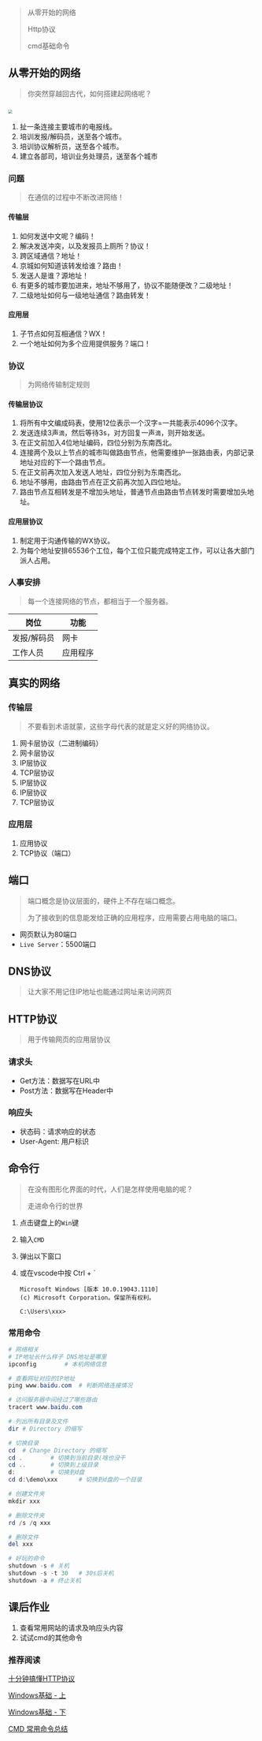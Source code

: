 > 从零开始的网络
>
> Http协议
>
> cmd基础命令

## 从零开始的网络

> 你突然穿越回古代，如何搭建起网络呢？

### <img src="https://gitee.com/nmdfzf404/Image-hosting/raw/master/2021/IMG_0813.jpg" style="zoom:50%;" />

1. 扯一条连接主要城市的电报线。
2. 培训发报/解码员，送至各个城市。
3. 培训协议解析员，送至各个城市。
4. 建立各部司，培训业务处理员，送至各个城市

### 问题

> 在通信的过程中不断改进网络！

#### 传输层

1. 如何发送中文呢？编码！
2. 解决发送冲突，以及发报员上厕所？协议！
3. 跨区域通信？地址！
4. 京城如何知道该转发给谁？路由！
5. 发送人是谁？源地址！
6. 有更多的城市要加进来，地址不够用了，协议不能随便改？二级地址！
7. 二级地址如何与一级地址通信？路由转发！

#### 应用层

1. 子节点如何互相通信？WX！
2. 一个地址如何为多个应用提供服务？端口！

### 协议

> 为网络传输制定规则

#### 传输层协议

1. 将所有中文编成码表，使用12位表示一个汉字=一共能表示4096个汉字。
2. 发送连续3声`滴`，然后等待3s，对方回复一声`滴`，则开始发送。
3. 在正文前加入4位地址编码，四位分别为东南西北。
4. 连接两个及以上节点的城市叫做路由节点，他需要维护一张路由表，内部记录地址对应的下一个路由节点。
5. 在正文前再次加入发送人地址，四位分别为东南西北。
6. 地址不够用，由路由节点在正文前再次加入四位地址。
7. 路由节点互相转发是不增加头地址，普通节点由路由节点转发时需要增加头地址。

#### 应用层协议

1. 制定用于沟通传输的WX协议。
2. 为每个地址安排65536个工位，每个工位只能完成特定工作，可以让各大部门派人占用。

### 人事安排

> 每一个连接网络的节点，都相当于一个服务器。

| 岗位        | 功能     |
| ----------- | -------- |
| 发报/解码员 | 网卡     |
| 工作人员    | 应用程序 |

## 真实的网络

### 传输层

> 不要看到术语就蒙，这些字母代表的就是定义好的网络协议。

1. 网卡层协议（二进制编码）
2. 网卡层协议
3. IP层协议
4. TCP层协议
5. IP层协议
6. IP层协议
7. TCP层协议

### 应用层

1. 应用协议
2. TCP协议（端口）

## 端口

> 端口概念是协议层面的，硬件上不存在端口概念。
>
> 为了接收到的信息能发给正确的应用程序，应用需要占用电脑的端口。

- 网页默认为80端口
- `Live Server`：5500端口

## DNS协议

> 让大家不用记住IP地址也能通过网址来访问网页

## HTTP协议

> 用于传输网页的应用层协议

### 请求头

- Get方法：数据写在URL中
- Post方法：数据写在Header中

### 响应头

- 状态码：请求响应的状态
- User-Agent: 用户标识

## 命令行

> 在没有图形化界面的时代，人们是怎样使用电脑的呢？
>
> 走进命令行的世界


1. 点击键盘上的`Win`键

2. 输入`CMD`

3. 弹出以下窗口

4. 或在vscode中按 Ctrl + `

   ```
   Microsoft Windows [版本 10.0.19043.1110]
   (c) Microsoft Corporation。保留所有权利。
   
   C:\Users\xxx>
   ```

### 常用命令

```powershell
# 网络相关 
# IP地址长什么样子 DNS地址是哪里
ipconfig		# 本机网络信息

# 查看网址对应的IP地址
ping www.baidu.com	# 判断网络连接情况

# 访问服务器中间经过了哪些路由
tracert www.baidu.com

# 列出所有目录及文件
dir	# Directory 的缩写

# 切换目录 
cd 	# Change Directory 的缩写
cd .		# 切换到当前目录(啥也没干
cd ..		# 切换到上级目录
d:			# 切换到d盘
cd d:\demo\xxx		# 切换到d盘的一个目录

# 创建文件夹
mkdir xxx

# 删除文件夹
rd /s /q xxx

# 删除文件
del xxx

# 好玩的命令
shutdown -s # 关机
shutdown -s -t 30	# 30s后关机
shutdown -a	# 终止关机
```

## 课后作业

1. 查看常用网站的请求及响应头内容
2. 试试cmd的其他命令

### 推荐阅读

[十分钟搞懂HTTP协议](https://zhuanlan.zhihu.com/p/72616216)

[Windows基础 - 上](https://zhuanlan.zhihu.com/p/87943356)

[Windows基础 - 下](https://zhuanlan.zhihu.com/p/88143812)

[CMD 常用命令总结](https://zhuanlan.zhihu.com/p/415002296)

